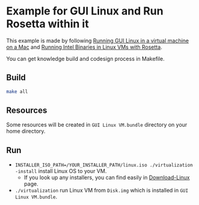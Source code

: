 Example for GUI Linux and Run Rosetta within it
=======

This example is made by following [Running GUI Linux in a virtual machine on a Mac](https://developer.apple.com/documentation/virtualization/running_gui_linux_in_a_virtual_machine_on_a_mac) and [Running Intel Binaries in Linux VMs with Rosetta](https://developer.apple.com/documentation/virtualization/running_intel_binaries_in_linux_vms_with_rosetta).

You can get knowledge build and codesign process in Makefile.

## Build

```sh
make all
```

## Resources

Some resources will be created in `GUI Linux VM.bundle` directory on your home directory.

## Run

- `INSTALLER_ISO_PATH=/YOUR_INSTALLER_PATH/linux.iso ./virtualization -install` install Linux OS to your VM.
  - If you look up any installers, you can find easily in [Download-Linux](https://github.com/Code-Hex/vz/wiki/Download-Linux) page.
- `./virtualization` run Linux VM from `Disk.img` which is installed in `GUI Linux VM.bundle`.
